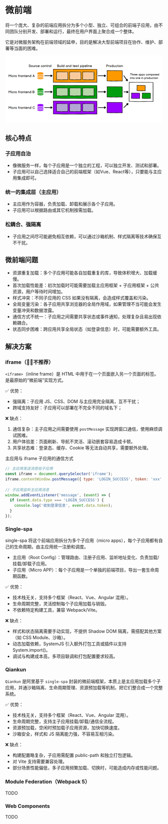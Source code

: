 # 微前端

将一个庞大、复杂的前端应用拆分为多个小型、独立、可组合的前端子应用，由不同团队分别开发、部署和运行，最终在用户界面上聚合成一个整体。

它是对微服务架构在前端领域的延申，目的是解决大型前端项目在协作、维护、部署等当面的困难。

![micro forntend](./images/micro-frontend.png)

## 核心特点

### 子应用自治

- 像微服务一样，每个子应用是一个独立的工程，可以独立开发、测试和部署。
- 子应用可以自己选择适合自己的前端框架（如Vue、React等），只要能与主应用集成即可。

### 统一的集成层（主应用）

- 主应用作为容器，负责加载、卸载和展示各个子应用。
- 子应用可以根据路由或其它机制按需加载。

### 松耦合、强隔离

- 子应用之间尽可能避免相互依赖，可以通过沙箱机制、样式隔离等技术确保互不干扰。

## 微前端问题

- 资源重复加载：多个子应用可能各自加载重复的库，导致体积增大、加载缓慢。
- 首次加载性能差：初次加载时可能需要加载主应用框架 + 子应用框架 + 公共资源，用户等待时间增加。
- 样式冲突：不同子应用的 CSS 如果没有隔离，会造成样式覆盖和污染。
- 全局变量污染：各子应用共享浏览器的全局作用域，如果管理不当可能会发生变量冲突和数据泄露。
- 通信方式不统一：子应用之间需要共享状态或事件通知，处理复杂且易出现依赖耦合。
- 状态同步困难：跨应用共享全局状态（如登录信息）时，可能需要额外工具。

## 解决方案

### iframe（🤦‍♂️不推荐）

`<iframe>`（inline frame）是 HTML 中用于在一个页面嵌入另一个页面的标签。是最原始的“微前端”实现方式。

✅ 优势：

- 强隔离：子应用 JS、CSS、DOM 与主应用完全隔离，互不干扰；
- 跨域支持友好：子应用可以部署在不完全不同的域名下；

❌ 缺点：

1. 通信复杂：主子应用之间需要使用 `postMessage` 实现跨窗口通信，使用麻烦调试困难。
2. 用户体验差：页面刷新、导航不灵活、滚动嵌套容易造成卡顿。
3. 共享状态难：登录态、缓存、Cookie 等无法自动共享，需要额外处理。

主应用与 iframe 子应用的通信方式

```js
// 主应用发送消息给子应用
const iframe = document.querySelector('iframe');
iframe.contentWindow.postMessage({ type: 'LOGIN_SUCCESS', token: 'xxx' }, '*');

// 子应用监听主应用消息
window.addEventListener('message', (event) => {
  if (event.data.type === 'LOGIN_SUCCESS') {
    console.log('收到登录信息', event.data.token);
  }
});
```

### Single-spa

single-spa 将这个前端应用拆分为多个子应用（micro apps），每个子应用都有自己的生命周期，由主应用统一注册和调度。

- 主应用（Root Config）：管理路由、注册子应用、监听地址变化、负责加载/挂载/卸载子应用。
- 子应用（Micro APP）：每个子应用是一个单独的前端项目，导出一套生命周期函数。

✅ 优势：

- 技术栈无关，支持多个框架（React、Vue、Angular 混用）。
- 生命周期完整，灵活控制每个子应用加载与销毁。
- 不依赖特定构建工具，兼容 Webpack/Vite。

❌ 缺点：

- 样式和状态隔离需要手动实现，不提供 Shadow DOM 隔离，需搭配其他方案（如 CSS Module、沙箱）。
- 动态加载依赖，SystemJS	引入额外打包工具或插件以支持 System.import()。
- 调试与构建成本高，多项目联调和打包配置要求较高。

### Qiankun 

`Qiankun` 是阿里基于 `single-spa` 封装的微前端框架，本质上是主应用加载多个子应用，并通沙箱隔离、生命周期管理、资源预加载等机制，把它们整合成一个完整系统。

✅ 优势：

- 技术栈无关，支持多个框架（React、Vue、Angular 混用）。
- 生命周期完整，支持主子应用挂载/卸载/通信全流程。
- 资源预加载，空闲时预加载子应用资源，加快切换速度。
- 沙箱安全，样式和 JS 隔离能力强，不容易互相污染。

❌ 缺点：

- 构建配置略复杂，子应用需配置 public-path 和独立打包逻辑。
- 对 Vite 支持需要兼容处理。
- 部分场景性能偏低，多子应用频繁加载、切换时，可能造成内存或性能问题。

### Module Federation（Webpack 5）

TODO

### Web Components

TODO